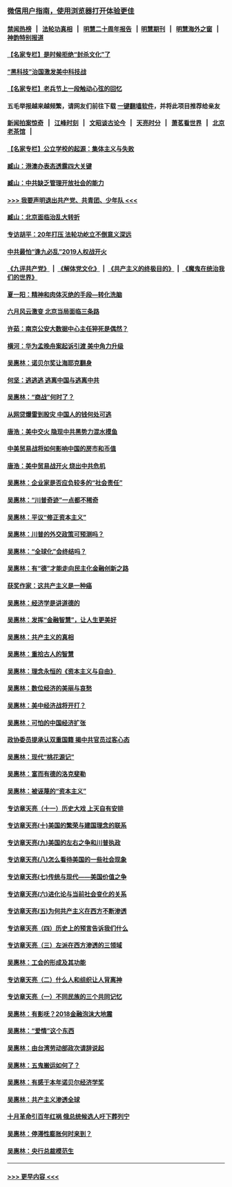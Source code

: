 ### [微信用户指南，使用浏览器打开体验更佳](https://github.com/gfw-breaker/banned-news1/blob/master/indexes/wechat-guide.md?t=0)
#### [禁闻热榜](热点新闻.md?t=0)  &nbsp;&nbsp;|&nbsp;&nbsp; [法轮功真相](https://github.com/gfw-breaker/truth/blob/master/README.md?t=0) &nbsp;&nbsp;|&nbsp;&nbsp; [明慧二十周年报告](https://github.com/gfw-breaker/mh-reports/blob/master/README.md?t=0) &nbsp;&nbsp;|&nbsp;&nbsp;[明慧期刊](https://github.com/gfw-breaker/mh-qikan) &nbsp;&nbsp;|&nbsp;&nbsp; [明慧海外之窗](https://github.com/gfw-breaker/mh-news/blob/master/README.md?t=0) &nbsp;&nbsp;|&nbsp;&nbsp; [神韵特别报道](https://github.com/gfw-breaker/mh-news/blob/master/shenyun.md?t=0)
#### [【名家专栏】是时候拒绝“封杀文化”了](../pages/nsc423/n11814093.md?t=02160433) 
#### [“黑科技”治国激发美中科技战](../pages/nsc423/n11638056.md?t=02160433) 
#### [【名家专栏】老兵节上一段触动心弦的回忆](../pages/nsc423/n11646016.md?t=02160433) 
#### 五毛举报越来越频繁，请网友们前往下载 [一键翻墙软件](https://github.com/gfw-breaker/ssr-accounts)，并将此项目推荐给亲友
#### [新闻拍案惊奇](https://github.com/gfw-breaker/banned-news1/blob/master/pages/link4.md) &nbsp;&nbsp;|&nbsp;&nbsp; [江峰时刻](https://github.com/gfw-breaker/banned-news1/blob/master/pages/link4.md) &nbsp;&nbsp;|&nbsp;&nbsp; [文昭谈古论今](https://github.com/gfw-breaker/banned-news1/blob/master/pages/link4.md) &nbsp;&nbsp;|&nbsp;&nbsp; [天亮时分](https://github.com/gfw-breaker/banned-news1/blob/master/pages/link4.md) &nbsp;&nbsp;|&nbsp;&nbsp; [萧茗看世界](https://github.com/gfw-breaker/banned-news1/blob/master/pages/link4.md) &nbsp;&nbsp;|&nbsp;&nbsp; [北京老茶馆](https://github.com/gfw-breaker/banned-news1/blob/master/pages/link4.md) &nbsp;&nbsp;|&nbsp;&nbsp; 
#### [【名家专栏】公立学校的起源：集体主义与失败](../pages/nsc423/n11601833.md?t=02160433) 
#### [臧山：港澳办表态透露四大关键](../pages/nsc423/n11421628.md?t=02160433) 
#### [臧山：中共缺乏管理开放社会的能力](../pages/nsc423/n11407457.md?t=02160433) 
#### [>>> 我要声明退出共产党、共青团、少年队 <<<](https://github.com/begood0513/goodnews/blob/master/quit/letter.md) 
#### [臧山：北京面临治乱大转折](../pages/nsc423/n11406895.md?t=02160433) 
#### [专访胡平：20年打压 法轮功屹立不倒意义深远](../pages/nsc423/n11398800.md?t=02160433) 
#### [中共最怕“逢九必乱”2019人权战开火](../pages/nsc423/n11385248.md?t=02160433) 
#### [《九评共产党》](https://github.com/begood0513/9ping.md/blob/master/README.md) &nbsp;|&nbsp; [《解体党文化》](../../../../jtdwh.md/blob/master/README.md)  &nbsp;|&nbsp; [《共产主义的终极目的》](../../../../gczydzjmd.md/blob/master/README.md) &nbsp;|&nbsp; [《魔鬼在统治我们的世界》](../../../../mgztzwmdsj.md/blob/master/README.md) 
#### [夏一阳：精神和肉体灭绝的手段—转化洗脑](../pages/nsc423/n11368250.md?t=02160433) 
#### [六月风云激变 北京当局面临三条路](../pages/nsc423/n11313668.md?t=02160433) 
#### [许茹：南京公安大数据中心主任猝死是偶然？](../pages/nsc423/n11064744.md?t=02160433) 
#### [横河：华为孟晚舟案起诉引渡 美中角力升级](../pages/nsc423/n11027230.md?t=02160433) 
#### [吴惠林：诺贝尔奖让海耶克翻身](../pages/nsc423/n10890049.md?t=02160433) 
#### [何坚：逃逃逃 逃离中国与逃离中共](../pages/nsc423/n10592891.md?t=02160433) 
#### [吴惠林：“商战”何时了？](../pages/nsc423/n10573558.md?t=02160433) 
#### [从网贷爆雷到股灾 中国人的钱何处可逃](../pages/nsc423/n10572800.md?t=02160433) 
#### [唐浩：美中交火 隐现中共黑势力混水摸鱼](../pages/nsc423/n10544040.md?t=02160433) 
#### [中美贸易战将如何影响中国的房市和币值](../pages/nsc423/n10543697.md?t=02160433) 
#### [唐浩：美中贸易战开火 烧出中共危机](../pages/nsc423/n10540126.md?t=02160433) 
#### [吴惠林：企业家是否应负较多的“社会责任”](../pages/nsc423/n10535022.md?t=02160433) 
#### [吴惠林：“川普奇迹”一点都不稀奇](../pages/nsc423/n10512808.md?t=02160433) 
#### [吴惠林：平议“修正资本主义”](../pages/nsc423/n10495724.md?t=02160433) 
#### [吴惠林：川普的外交政策可预测吗？](../pages/nsc423/n10462387.md?t=02160433) 
#### [吴惠林：“全球化”会终结吗？](../pages/nsc423/n10452838.md?t=02160433) 
#### [吴惠林：有“德”才能走向民主化金融创新之路](../pages/nsc423/n10432292.md?t=02160433) 
#### [获奖作家：这共产主义是一种癌](../pages/nsc423/n10431541.md?t=02160433) 
#### [吴惠林：经济学是讲道德的](../pages/nsc423/n10398014.md?t=02160433) 
#### [吴惠林：发挥“金融智慧”，让人生更美好](../pages/nsc423/n10375019.md?t=02160433) 
#### [吴惠林：共产主义的真相](../pages/nsc423/n10351394.md?t=02160433) 
#### [吴惠林：重拾古人的智慧](../pages/nsc423/n10337691.md?t=02160433) 
#### [吴惠林：理念永恒的《资本主义与自由》](../pages/nsc423/n10316274.md?t=02160433) 
#### [吴惠林：数位经济的美丽与哀愁](../pages/nsc423/n10292946.md?t=02160433) 
#### [吴惠林：美中经济战将开打？](../pages/nsc423/n10258825.md?t=02160433) 
#### [吴惠林：可怕的中国经济扩张](../pages/nsc423/n10219147.md?t=02160433) 
#### [政协委员提承认双重国籍 揭中共官员过客心态](../pages/nsc423/n10208809.md?t=02160433) 
#### [吴惠林：现代“桃花源记”](../pages/nsc423/n10185234.md?t=02160433) 
#### [吴惠林：富而有德的洛克斐勒](../pages/nsc423/n10142264.md?t=02160433) 
#### [吴惠林：被诬蔑的“资本主义”](../pages/nsc423/n10124816.md?t=02160433) 
#### [专访章天亮（十一）历史大戏 上天自有安排](../pages/nsc423/n10094905.md?t=02160433) 
#### [专访章天亮(十)美国的繁荣与建国理念的联系](../pages/nsc423/n10094899.md?t=02160433) 
#### [专访章天亮(九)美国的左右之争和川普执政](../pages/nsc423/n10094889.md?t=02160433) 
#### [专访章天亮(八)怎么看待美国的一些社会现象](../pages/nsc423/n10094857.md?t=02160433) 
#### [专访章天亮(七)传统与现代——美国价值之争](../pages/nsc423/n10093140.md?t=02160433) 
#### [专访章天亮(六)进化论与当前社会变化的关系](../pages/nsc423/n10092036.md?t=02160433) 
#### [专访章天亮(五)为何共产主义在西方不断渗透](../pages/nsc423/n10083620.md?t=02160433) 
#### [专访章天亮（四）历史上的预言告诉我们什么](../pages/nsc423/n10083606.md?t=02160433) 
#### [专访章天亮（三）左派在西方渗透的三领域](../pages/nsc423/n10081115.md?t=02160433) 
#### [吴惠林：工会的形成及其功能](../pages/nsc423/n10080633.md?t=02160433) 
#### [专访章天亮（二）什么人和组织让人背离神](../pages/nsc423/n10076637.md?t=02160433) 
#### [专访章天亮（一）不同民族的三个共同记忆](../pages/nsc423/n10074188.md?t=02160433) 
#### [吴惠林：有影呒？2018金融泡沫大地震](../pages/nsc423/n10040534.md?t=02160433) 
#### [吴惠林：“爱情”这个东西](../pages/nsc423/n10019423.md?t=02160433) 
#### [吴惠林：由台湾劳动部政次请辞说起](../pages/nsc423/n9979679.md?t=02160433) 
#### [吴惠林：五鬼搬运如何了？](../pages/nsc423/n9925338.md?t=02160433) 
#### [吴惠林：有感于本年诺贝尔经济学奖](../pages/nsc423/n9871883.md?t=02160433) 
#### [吴惠林：共产主义渗透全球](../pages/nsc423/n9812748.md?t=02160433) 
#### [十月革命引百年红祸 俄总统候选人吁下葬列宁](../pages/nsc423/n9810182.md?t=02160433) 
#### [吴惠林：停滞性膨胀何时来到？](../pages/nsc423/n9764136.md?t=02160433) 
#### [吴惠林：央行总裁模范生](../pages/nsc423/n9728134.md?t=02160433) 

----
#### [ >>> 更早内容 <<< ](../indexes/nsc423-earlier.md)
